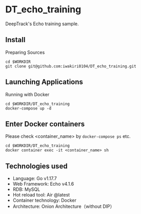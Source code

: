 # DT_echo_training
DeepTrack's Echo training sample.

## Install
Preparing Sources
```
cd $WORKDIR
git clone git@github.com:iwakiri0104/DT_echo_training.git
```

## Launching Applications
Running with Docker
```
cd $WORKDIR/DT_echo_training
docker-compose up -d
```

## Enter Docker containers
Please check <container_name> by `docker-compose ps` etc.
```
cd $WORKDIR/DT_echo_training
docker container exec -it <container_name> sh
```

## Technologies used
- Language: Go v1.17.7
- Web Framework: Echo v4.1.6
- RDB: MySQL
- Hot reload tool: Air @latest
- Container technology: Docker
- Architecture: Onion Architecture（without DIP）
